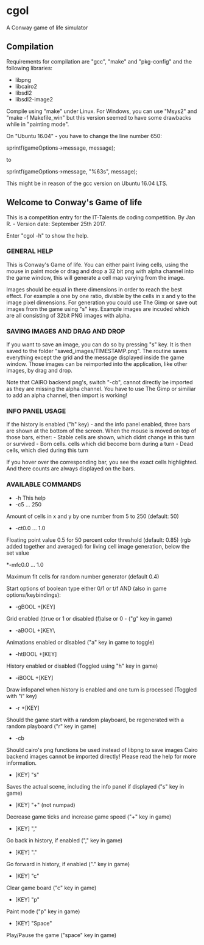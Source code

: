 # cgol
A Conway game of life simulator

## Compilation
Requirements for compilation are "gcc", "make" and "pkg-config" and the following libraries:
* libpng
* libcairo2
* libsdl2
* libsdl2-image2

Compile using "make" under Linux. For Windows, you can use "Msys2" and "make -f Makefile_win" but this version seemed to have some drawbacks while in "painting mode".

On "Ubuntu 16.04" - you have to change the line number 650:

sprintf(gameOptions->message, message);

to

sprintf(gameOptions->message, "%63s", message);

This might be in reason of the gcc version on Ubuntu 16.04 LTS.


## Welcome to Conway's Game of life ##

This is a competition entry for the IT-Talents.de coding competition.
By Jan R. - Version date: September 25th 2017.

Enter "cgol -h" to show the help.


### GENERAL HELP

This is Conway's Game of life.
You can either paint living cells, using the mouse in paint mode
or drag and drop a 32 bit png with alpha channel into the game window,
this will generate a cell map varying from the image.

Images should be equal in there dimensions in order to reach the best effect.
For example a one by one ratio, divisble by the cells in x and y to the image pixel dimensions.
For generation you could use The Gimp or save out images from the game using "s" key.
Example images are incuded which are all consisting of 32bit PNG images with alpha.

### SAVING IMAGES AND DRAG AND DROP

If you want to save an image, you can do so by pressing "s" key.
It is then saved to the folder "saved_images/TIMESTAMP.png".
The routine saves everything except the grid and the message displayed inside the game window.
Those images can be reimported into the application, like other images, by drag and drop.

Note that CAIRO backend png's, switch "-cb", cannot directly be imported as they are missing the alpha channel.
You have to use The Gimp or similiar to add an alpha channel, then import is working!

### INFO PANEL USAGE

If the history is enabled ("h" key) - and the info panel enabled,
three bars are shown at the bottom of the screen. When the mouse is moved on
top of those bars, either:
	- Stable cells are shown, which didnt change in this turn or survived
	- Born cells. cells which did become born during a turn
	- Dead cells, which died during this turn

If you hover over the corresponding bar, you see the exact cells highlighted.
And there counts are always displayed on the bars.

### AVAILABLE COMMANDS
* -h
This help
* -c5 ... 250

Amount of cells in x and y by one number from 5 to 250 (default: 50)

* -ct0.0 ... 1.0

Floating point value 0.5 for 50 percent color threshold (default: 0.85) (rgb added together and averaged) for living cell image generation, below the set value

*-mfc0.0 ... 1.0

Maximum fit cells for random number generator (default 0.4)

Start options of boolean type either 0/1 or t/f AND (also in game options/keybindings):

* -gBOOL +[KEY]

Grid enabled (t)rue or 1 or disabled (f)alse or 0 - ("g" key in game)

* -aBOOL +[KEY\

Animations enabled or disabled ("a" key in game to toggle)

* -htBOOL +[KEY]

History enabled or disabled (Toggled using "h" key in game)

* -iBOOL +[KEY]

Draw infopanel when history is enabled and one turn is processed (Toggled with "i" key)

* -r +[KEY]

Should the game start with a random playboard, be regenerated with a random playboard ("r" key in game)

* -cb

Should cairo's png functions be used instead of libpng to save images Cairo backend images cannot be imported directly! Please read the help for more information.

* [KEY] "s"

Saves the actual scene, including the info panel if displayed ("s" key in game)

* [KEY] "+" (not numpad)

Decrease game ticks and increase game speed ("+" key in game)

* [KEY] ","

Go back in history, if enabled ("," key in game)

* [KEY] "."

Go forward in history, if enabled ("." key in game)

* [KEY] "c"

Clear game board ("c" key in game)

* [KEY] "p"

Paint mode ("p" key in game)

* [KEY] "Space"

Play/Pause the game ("space" key in game)
